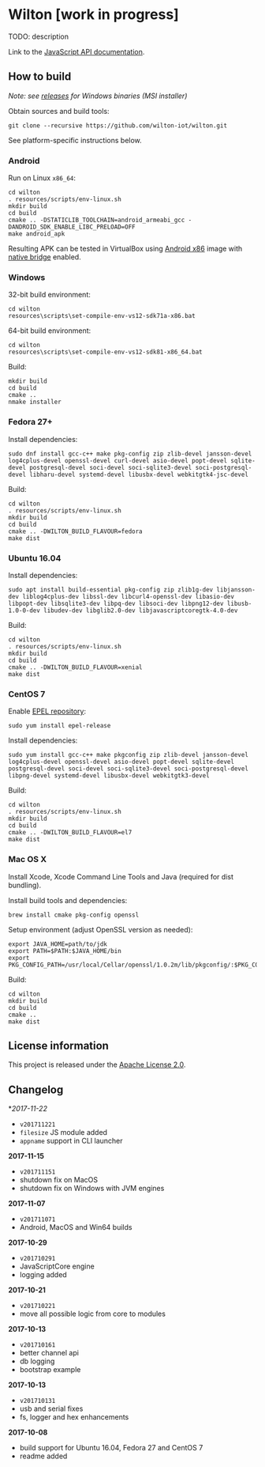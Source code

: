 Wilton [work in progress]
=========================

TODO: description

Link to the [JavaScript API documentation](https://wilton-iot.github.io/wilton/docs/html/namespaces.html).

How to build
------------

_Note: see [releases](https://github.com/wilton-iot/wilton/releases) for Windows binaries (MSI installer)_

Obtain sources and build tools:

    git clone --recursive https://github.com/wilton-iot/wilton.git

See platform-specific instructions below.

### Android

Run on Linux `x86_64`:

    cd wilton
    . resources/scripts/env-linux.sh
    mkdir build
    cd build
    cmake .. -DSTATICLIB_TOOLCHAIN=android_armeabi_gcc -DANDROID_SDK_ENABLE_LIBC_PRELOAD=OFF
    make android_apk

Resulting APK can be tested in VirtualBox using [Android x86](http://www.android-x86.org/) image with [native bridge](https://stackoverflow.com/a/13005569/314015) enabled.

### Windows

32-bit build environment:

    cd wilton
    resources\scripts\set-compile-env-vs12-sdk71a-x86.bat

64-bit build environment:

    cd wilton
    resources\scripts\set-compile-env-vs12-sdk81-x86_64.bat

Build:

    mkdir build
    cd build
    cmake ..
    nmake installer

### Fedora 27+

Install dependencies:

    sudo dnf install gcc-c++ make pkg-config zip zlib-devel jansson-devel log4cplus-devel openssl-devel curl-devel asio-devel popt-devel sqlite-devel postgresql-devel soci-devel soci-sqlite3-devel soci-postgresql-devel libharu-devel systemd-devel libusbx-devel webkitgtk4-jsc-devel

Build:

    cd wilton
    . resources/scripts/env-linux.sh
    mkdir build
    cd build
    cmake .. -DWILTON_BUILD_FLAVOUR=fedora
    make dist

### Ubuntu 16.04

Install dependencies:

    sudo apt install build-essential pkg-config zip zlib1g-dev libjansson-dev liblog4cplus-dev libssl-dev libcurl4-openssl-dev libasio-dev libpopt-dev libsqlite3-dev libpq-dev libsoci-dev libpng12-dev libusb-1.0-0-dev libudev-dev libglib2.0-dev libjavascriptcoregtk-4.0-dev

Build:

    cd wilton
    . resources/scripts/env-linux.sh
    mkdir build
    cd build
    cmake .. -DWILTON_BUILD_FLAVOUR=xenial
    make dist

### CentOS 7

Enable [EPEL repository](https://fedoraproject.org/wiki/EPEL):

    sudo yum install epel-release

Install dependencies:

    sudo yum install gcc-c++ make pkgconfig zip zlib-devel jansson-devel log4cplus-devel openssl-devel asio-devel popt-devel sqlite-devel postgresql-devel soci-devel soci-sqlite3-devel soci-postgresql-devel libpng-devel systemd-devel libusbx-devel webkitgtk3-devel

Build:

    cd wilton
    . resources/scripts/env-linux.sh
    mkdir build
    cd build
    cmake .. -DWILTON_BUILD_FLAVOUR=el7
    make dist

### Mac OS X

Install Xcode, Xcode Command Line Tools and Java (required for dist bundling).

Install build tools and dependencies:

    brew install cmake pkg-config openssl

Setup environment (adjust OpenSSL version as needed):

    export JAVA_HOME=path/to/jdk
    export PATH=$PATH:$JAVA_HOME/bin
    export PKG_CONFIG_PATH=/usr/local/Cellar/openssl/1.0.2m/lib/pkgconfig/:$PKG_CONFIG_PATH

Build:

    cd wilton
    mkdir build
    cd build
    cmake ..
    make dist

License information
-------------------

This project is released under the [Apache License 2.0](http://www.apache.org/licenses/LICENSE-2.0).

Changelog
---------

**2017-11-22*

 * `v201711221`
 * `filesize` JS module added
 * `appname` support in CLI launcher

**2017-11-15**

 * `v201711151`
 * shutdown fix on MacOS 
 * shutdown fix on Windows with JVM engines

**2017-11-07**

 * `v201711071`
 * Android, MacOS and Win64 builds

**2017-10-29**

 * `v201710291`
 * JavaScriptCore engine
 * logging added

**2017-10-21**

 * `v201710221`
 * move all possible logic from core to modules

**2017-10-13**
 
 * `v201710161`
 * better channel api
 * db logging
 * bootstrap example

**2017-10-13**

 * `v201710131`
 * usb and serial fixes
 * fs, logger and hex enhancements


**2017-10-08**

 * build support for Ubuntu 16.04, Fedora 27 and CentOS 7
 * readme added
